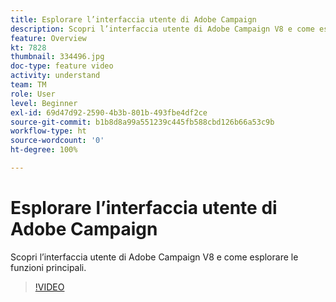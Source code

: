 ```yaml
---
title: Esplorare l’interfaccia utente di Adobe Campaign
description: Scopri l’interfaccia utente di Adobe Campaign V8 e come esplorare le funzioni principali.
feature: Overview
kt: 7828
thumbnail: 334496.jpg
doc-type: feature video
activity: understand
team: TM
role: User
level: Beginner
exl-id: 69d47d92-2590-4b3b-801b-493fbe4df2ce
source-git-commit: b1b8d8a99a551239c445fb588cbd126b66a53c9b
workflow-type: ht
source-wordcount: '0'
ht-degree: 100%

---
```


# Esplorare l’interfaccia utente di Adobe Campaign

Scopri l’interfaccia utente di Adobe Campaign V8 e come esplorare le funzioni principali.

>[!VIDEO](https://video.tv.adobe.com/v/334496?quality=12&learn=on)

